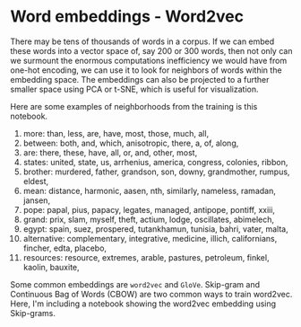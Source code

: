 # Word embeddings - Word2vec

There may be tens of thousands of words in a corpus.  If we can embed
these words into a vector space of, say 200 or 300 words, then not
only can we surmount the enormous computations inefficiency we would
have from one-hot encoding, we can use it to look for neighbors of
words within the embedding space.  The embeddings can also be projected
to a further smaller space using PCA or t-SNE, which is useful for
visualization.

Here are some examples of neighborhoods from the training is this
notebook.

1. more: than, less, are, have, most, those, much, all,
2. between: both, and, which, anisotropic, there, a, of, along,
3.  are: there, these, have, all, or, and, other, most,
4. states: united, state, us, arrhenius, america, congress, colonies, ribbon,
5. brother: murdered, father, grandson, son, downy, grandmother, rumpus, eldest,
6. mean: distance, harmonic, aasen, nth, similarly, nameless, ramadan, jansen,
7. pope: papal, pius, papacy, legates, managed, antipope, pontiff, xxiii,
8. grand: prix, slam, myself, theft, actium, lodge, oscillates, abimelech,
9. egypt: spain, suez, prospered, tutankhamun, tunisia, bahri, vater, malta,
10. alternative: complementary, integrative, medicine, illich, californians, fincher, edta, placebo,
11. resources: resource, extremes, arable, pastures, petroleum, finkel, kaolin, bauxite,

Some common embeddings are `word2vec` and `GloVe`. Skip-gram and
Continuous Bag of Words (CBOW) are two common ways to train word2vec.
Here, I'm including a notebook showing the word2vec embedding using
Skip-grams.

